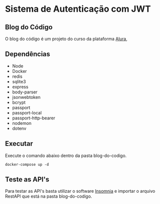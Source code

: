 # Sistema de Autenticação com JWT

## Blog do Código 
O blog do código é um projeto do curso da plataforma [Alura](https://cursos.alura.com.br/course/node-jwt-autenticacao-tokens), 


## Dependências
- Node
- Docker
- redis
- sqlite3
- express
- body-parser
- jsonwebtoken
- bcrypt
- passport
- passport-local
- passport-http-bearer
- nodemon
- dotenv

## Executar
Execute o comando abaixo dentro da pasta blog-do-codigo.
```
docker-compose up -d
```

## Teste as API's
Para testar as API's basta utilizar o software [Insomnia](https://insomnia.rest/) e importar o arquivo RestAPI que está na pasta blog-do-codigo.